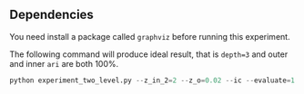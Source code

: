 ## Dependencies
You need install a package called `graphviz` before running this experiment.

The following command will produce ideal result, that is `depth=3` and outer and inner
`ari` are both 100%.
```python
python experiment_two_level.py --z_in_2=2 --z_o=0.02 --ic --evaluate=1
```
